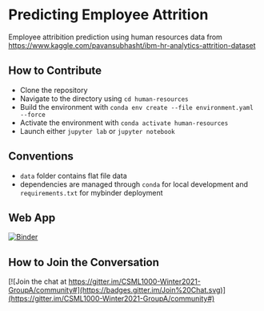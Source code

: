 # Predicting Employee Attrition
Employee attribition prediction using human resources data from https://www.kaggle.com/pavansubhasht/ibm-hr-analytics-attrition-dataset
## How to Contribute
- Clone the repository
- Navigate to the directory using `cd human-resources`
- Build the environment with `conda env create --file environment.yaml --force`
- Activate the environment with `conda activate human-resources`
- Launch either `jupyter lab` or `jupyter notebook`
## Conventions
- `data` folder contains flat file data
- dependencies are managed through `conda` for local development and `requirements.txt` for mybinder deployment
## Web App
[![Binder](https://mybinder.org/badge_logo.svg)](https://mybinder.org/v2/gh/CSML1000-Winter2021-GroupA/human-resources/HEAD?urlpath=voila%2Frender%2Fapp%2Fapp.ipynb)
## How to Join the Conversation
[![Join the chat at https://gitter.im/CSML1000-Winter2021-GroupA/community#](https://badges.gitter.im/Join%20Chat.svg)](https://gitter.im/CSML1000-Winter2021-GroupA/community#)
